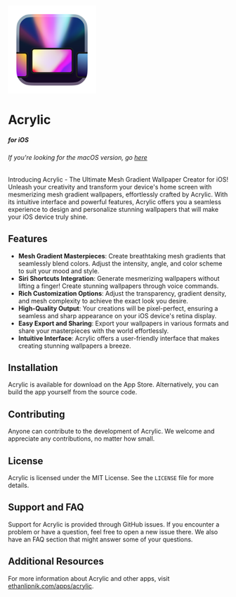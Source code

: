 <img src="Icon.png" width="200">

# Acrylic

##### for iOS

###### *If you're looking for the macOS version, go [here](https://github.com/EthanLipnik/Acrylic)*

Introducing Acrylic - The Ultimate Mesh Gradient Wallpaper Creator for iOS! Unleash your creativity and transform your device's home screen with mesmerizing mesh gradient wallpapers, effortlessly crafted by Acrylic. With its intuitive interface and powerful features, Acrylic offers you a seamless experience to design and personalize stunning wallpapers that will make your iOS device truly shine.

## Features

- **Mesh Gradient Masterpieces**: Create breathtaking mesh gradients that seamlessly blend colors. Adjust the intensity, angle, and color scheme to suit your mood and style.
- **Siri Shortcuts Integration**: Generate mesmerizing wallpapers without lifting a finger! Create stunning wallpapers through voice commands.
- **Rich Customization Options**: Adjust the transparency, gradient density, and mesh complexity to achieve the exact look you desire.
- **High-Quality Output**: Your creations will be pixel-perfect, ensuring a seamless and sharp appearance on your iOS device's retina display.
- **Easy Export and Sharing**: Export your wallpapers in various formats and share your masterpieces with the world effortlessly.
- **Intuitive Interface**: Acrylic offers a user-friendly interface that makes creating stunning wallpapers a breeze.

## Installation

Acrylic is available for download on the App Store. Alternatively, you can build the app yourself from the source code.

## Contributing

Anyone can contribute to the development of Acrylic. We welcome and appreciate any contributions, no matter how small.

## License

Acrylic is licensed under the MIT License. See the `LICENSE` file for more details.

## Support and FAQ

Support for Acrylic is provided through GitHub issues. If you encounter a problem or have a question, feel free to open a new issue there. We also have an FAQ section that might answer some of your questions.

## Additional Resources

For more information about Acrylic and other apps, visit [ethanlipnik.com/apps/acrylic](http://ethanlipnik.com/apps/acrylic).
